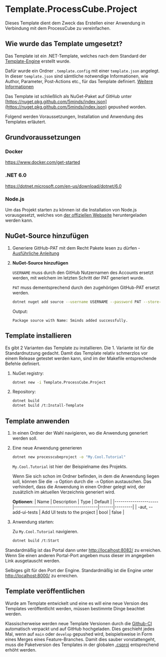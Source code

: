 # Template.ProcessCube.Project

Dieses Template dient dem Zweck das Erstellen einer Anwendung in Verbindung mit dem ProcessCube zu vereinfachen.

## Wie wurde das Template umgesetzt?

Das Template ist ein .NET-Template, welches nach dem Standard der [Template-Engine](https://github.com/dotnet/templating/wiki) erstellt wurde.

Dafür wurde ein Ordner `.template.config` mit einer `template.json` angelegt.
In dieser `template.json` sind sämtliche notwendige Informationen, wie Author, Parameter, Post-Actions etc., für das Template definiert. [Weitere Informationen](https://docs.microsoft.com/de-de/dotnet/core/tools/custom-templates#templatejson)

Das Template ist schließlich als NuGet-Paket auf GitHub unter [https://nuget.pkg.github.com/5minds/index.json](https://nuget.pkg.github.com/5minds/index.json) gepushed worden.

Folgend werden Voraussetzungen, Installation und Anwendung des Templates erläutert.

## Grundvoraussetzungen

### Docker

<https://www.docker.com/get-started>

### .NET 6.0

<https://dotnet.microsoft.com/en-us/download/dotnet/6.0>

### Node.js

Um das Projekt starten zu können ist die Installation von Node.js vorausgesetzt, welches von [der offiziellen Webseite](https://nodejs.org/en/download/)
heruntergeladen werden kann.

## NuGet-Source hinzufügen

1. Generiere GitHub-PAT mit dem Recht Pakete lesen zu dürfen - [Ausführliche Anleitung](documentation/github/set_up_github_credentials_for_github-packages.md)

2. **NuGet-Source hinzufügen**

    `USERNAME` muss durch den GitHub Nutzernamen des Accounts ersetzt werden, mit welchem im letzten Schritt der PAT generiert wurde.

    `PAT` muss dementsprechend durch den zugehörigen GitHub-PAT ersetzt werden.

    ```zsh
    dotnet nuget add source --username USERNAME --password PAT --store-password-in-clear-text --name 5minds "https://nuget.pkg.github.com/5minds/index.json"
    ```

    Output:

    ```text
    Package source with Name: 5minds added successfully.
    ```

## Template installieren

Es gibt 2 Varianten das Template zu installieren.
Die 1. Variante ist für die Standardnutzung gedacht.
Damit das Template relativ schmerzlos vor einem Release getestet werden kann, sind im der Makefile entsprechende Befehle definiert.

1. NuGet registry:

    ```zsh
    dotnet new -i Template.ProcessCube.Project
    ```

2. Repository:

    ```zsh
    dotnet build
    dotnet build /t:Install-Template
    ```

## Template anwenden

1. In einen Ordner der Wahl navigieren, wo die Anwendung generiert werden soll.
2. Eine neue Anwendung generieren

    ```zsh
    dotnet new processcubeproject -o "My.Cool.Tutorial"
    ```

    `My.Cool.Tutorial` ist hier der Beispielname des Projekts.

    Wenn Sie sich schon im Ordner befinden, in dem die Anwendung liegen soll, können Sie die `-o` Option durch die `-n` Option austauschen. Das verhindert, dass die Anwendung in einen Ordner gelegt wird, der zusätzlich im aktuellen Verzeichnis generiert wird.

    **Optionen**:
    | Name                 | Description                              | Type  | Default |
    |----------------------|------------------------------------------|-------|---------|
    | -aut, --add-ui-tests | Add UI tests to the project              | bool  | false   |

3. Anwendung starten:

    Zu `My.Cool.Tutorial` navigieren.

    ```zsh
    dotnet build /t:Start
    ```

Standardmäßig ist das Portal dann unter <http://localhost:8082/> zu erreichen. Wenn Sie einen anderen Portal-Port angeben muss dieser im angegeben Link ausgetauscht werden.

Selbiges gilt für den Port der Engine. Standardmäßig ist die Engine unter <http://localhost:8000/> zu erreichen.

## Template veröffentlichen

Wurde am Template entwickelt und eine es will eine neue Version des Templates veröffentlicht werden, müssen bestimmte Dinge beachtet werden.

Klassischerweise werden neue Template Versionen durch die [Github-CI](.github/workflows/publish_template.yml) automatisch verpackt und auf GitHub hochgeladen.
Dies geschieht jedes Mal, wenn auf `main` oder `develop` gepushed wird, beispielsweise in Form eines Merges eines Feature-Branches.
Damit dies sauber vonstattengeht, muss die Paketversion des Templates in der globalen [.csproj](TemplateHandler.csproj) entsprechend erhöht werden.
